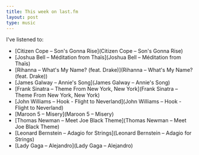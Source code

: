 ```yaml
---
title: This week on last.fm
layout: post
type: music
---
```

I've listened to: 

 * [Citizen Cope – Son's Gonna Rise](Citizen Cope – Son's Gonna Rise)
 * [Joshua Bell – Méditation from Thaïs](Joshua Bell – Méditation from Thaïs)
 * [Rihanna – What's My Name? (feat. Drake)](Rihanna – What's My Name? (feat. Drake))
 * [James Galway – Annie's Song](James Galway – Annie's Song)
 * [Frank Sinatra – Theme From New York, New York](Frank Sinatra – Theme From New York, New York)
 * [John Williams – Hook - Flight to Neverland](John Williams – Hook - Flight to Neverland)
 * [Maroon 5 – Misery](Maroon 5 – Misery)
 * [Thomas Newman – Meet Joe Black Theme](Thomas Newman – Meet Joe Black Theme)
 * [Leonard Bernstein – Adagio for Strings](Leonard Bernstein – Adagio for Strings)
 * [Lady Gaga – Alejandro](Lady Gaga – Alejandro)
